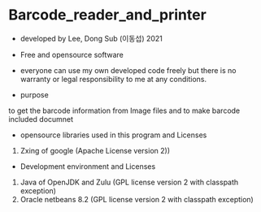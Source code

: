 # Barcode_reader_and_printer

- developed by Lee, Dong Sub (이동섭) 2021
- Free and opensource software
- everyone can use my own developed code freely but there is no warranty or legal responsibility to me at any conditions.



- purpose

to get the barcode information from Image files and
    to make barcode included documnet 


- opensource libraries used in this program and Licenses

1. Zxing of google (Apache License version 2))


- Development environment and Licenses

1. Java of OpenJDK and Zulu (GPL license version 2 with classpath exception)
2. Oracle netbeans 8.2 (GPL license version 2 with classpath exception)

